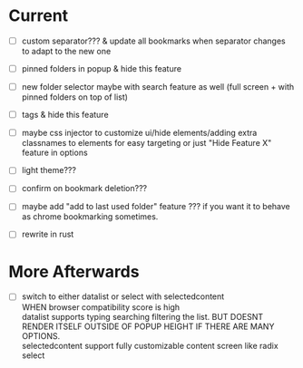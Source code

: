 # Current

- [ ] custom separator??? & update all bookmarks when separator changes to adapt to the new one

- [ ] pinned folders in popup & hide this feature

- [ ] new folder selector maybe with search feature as well (full screen + with pinned folders on top of list)

- [ ] tags & hide this feature

- [ ] maybe css injector to customize ui/hide elements/adding extra classnames to elements for easy targeting or just "Hide Feature X" feature in options

- [ ] light theme???

- [ ] confirm on bookmark deletion???

- [ ] maybe add "add to last used folder" feature ??? if you want it to behave as chrome bookmarking sometimes.

- [ ] rewrite in rust



# More Afterwards

- [ ] switch to either datalist or select with selectedcontent
<br/>WHEN browser compatibility score is high
<br/>datalist supports typing searching filtering the list. BUT DOESNT RENDER ITSELF OUTSIDE OF POPUP HEIGHT IF THERE ARE MANY OPTIONS.
<br/>selectedcontent support fully customizable content screen like radix select
